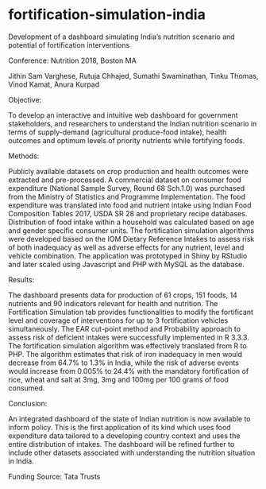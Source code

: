 # fortification-simulation-india
Development of a dashboard simulating India’s nutrition scenario and potential of fortification interventions

Conference: Nutrition 2018, Boston MA

Jithin Sam Varghese, Rutuja Chhajed, Sumathi Swaminathan, Tinku Thomas, Vinod Kamat, Anura Kurpad  

Objective:  

To develop an interactive and intuitive web dashboard for government stakeholders, and researchers to understand the Indian nutrition scenario in terms of supply-demand (agricultural produce-food intake), health outcomes and optimum levels of priority nutrients while fortifying foods.  

Methods:  

Publicly available datasets on crop production and health outcomes were extracted and pre-processed. A commercial dataset on consumer food expenditure (National Sample Survey, Round 68 Sch.1.0) was purchased from the Ministry of Statistics and Programme Implementation. The food expenditure was translated into food and nutrient intake using Indian Food Composition Tables 2017, USDA SR 28 and proprietary recipe databases. Distribution of food intake within a household was calculated based on age and gender specific consumer units. The fortification simulation algorithms were developed based on the IOM Dietary Reference Intakes to assess risk of both inadequacy as well as adverse effects for any nutrient, level and vehicle combination. The application was prototyped in Shiny by RStudio and later scaled using Javascript and PHP with MySQL as the database.  

Results:  

The dashboard presents data for production of 61 crops, 151 foods, 14 nutrients and 90 indicators relevant for health and nutrition. The Fortification Simulation tab provides functionalities to modify the fortificant level and coverage of interventions for up to 3 fortification vehicles simultaneously. The EAR cut-point method and Probability approach to assess risk of deficient intakes were successfully implemented in R 3.3.3. The fortification simulation algorithm was effectively translated from R to PHP. The algorithm estimates that risk of iron inadequacy in men would decrease from 64.7% to 1.3% in India, while the risk of adverse events would increase from 0.005% to 24.4% with the mandatory fortification of rice, wheat and salt at 3mg, 3mg and 100mg per 100 grams of food consumed.  

Conclusion:  

An integrated dashboard of the state of Indian nutrition is now available to inform policy. This is the first application of its kind which uses food expenditure data tailored to a developing country context and uses the entire distribution of intakes. The dashboard will be refined further to include other datasets associated with understanding the nutrition situation in India.  


Funding Source: Tata Trusts  
